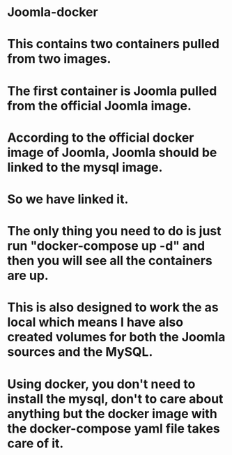 # Joomla-docker
# This contains two containers pulled from two images.
# The first container is Joomla pulled from the official Joomla image.
# According to the official docker image of Joomla, Joomla should be linked to the mysql image.
# So we have linked it.
# The only thing you need to do is just run "docker-compose up -d" and then you will see all the containers are up.
# This is also designed to work the as local which means I have also created volumes for both the Joomla sources and the MySQL.
# Using docker, you don't need to install the mysql, don't to care about anything but the docker image with the docker-compose yaml file takes care of it.
